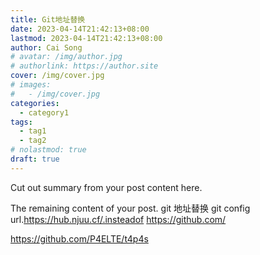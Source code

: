 ```yaml
---
title: Git地址替换
date: 2023-04-14T21:42:13+08:00
lastmod: 2023-04-14T21:42:13+08:00
author: Cai Song
# avatar: /img/author.jpg
# authorlink: https://author.site
cover: /img/cover.jpg
# images:
#   - /img/cover.jpg
categories:
  - category1
tags:
  - tag1
  - tag2
# nolastmod: true
draft: true
---
```


Cut out summary from your post content here.

<!--more-->

The remaining content of your post.
git 地址替换
git config url.https://hub.njuu.cf/.insteadof https://github.com/




https://github.com/P4ELTE/t4p4s